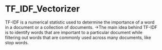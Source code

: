 # TF_IDF_Vectorizer
 TF-IDF is a numerical statistic used to determine the importance of a word in a document or a collection of documents.   →The main idea behind TF-IDF is to identify words that are important to a particular document while filtering out words that are commonly used across many documents, like stop words.
